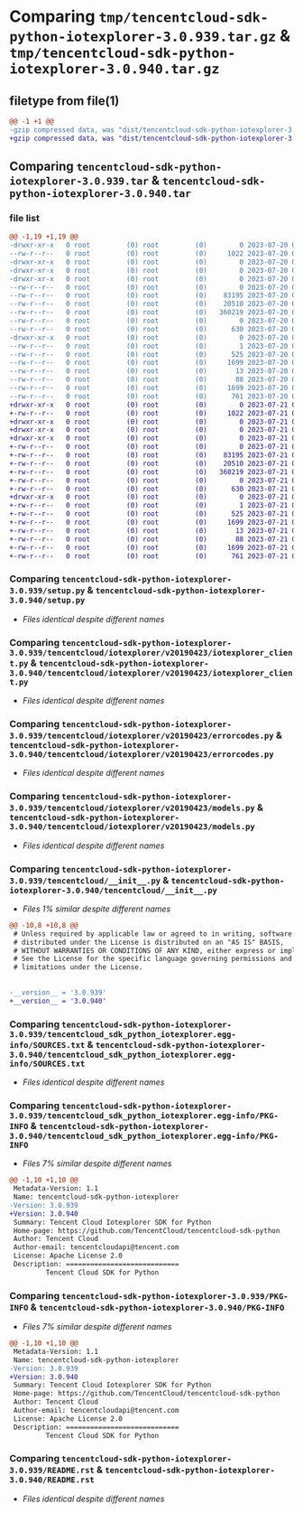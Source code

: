 # Comparing `tmp/tencentcloud-sdk-python-iotexplorer-3.0.939.tar.gz` & `tmp/tencentcloud-sdk-python-iotexplorer-3.0.940.tar.gz`

## filetype from file(1)

```diff
@@ -1 +1 @@
-gzip compressed data, was "dist/tencentcloud-sdk-python-iotexplorer-3.0.939.tar", last modified: Thu Jul 20 00:26:05 2023, max compression
+gzip compressed data, was "dist/tencentcloud-sdk-python-iotexplorer-3.0.940.tar", last modified: Fri Jul 21 00:44:16 2023, max compression
```

## Comparing `tencentcloud-sdk-python-iotexplorer-3.0.939.tar` & `tencentcloud-sdk-python-iotexplorer-3.0.940.tar`

### file list

```diff
@@ -1,19 +1,19 @@
-drwxr-xr-x   0 root         (0) root         (0)        0 2023-07-20 00:26:05.000000 tencentcloud-sdk-python-iotexplorer-3.0.939/
--rw-r--r--   0 root         (0) root         (0)     1022 2023-07-20 00:26:05.000000 tencentcloud-sdk-python-iotexplorer-3.0.939/setup.py
-drwxr-xr-x   0 root         (0) root         (0)        0 2023-07-20 00:26:05.000000 tencentcloud-sdk-python-iotexplorer-3.0.939/tencentcloud/
-drwxr-xr-x   0 root         (0) root         (0)        0 2023-07-20 00:26:05.000000 tencentcloud-sdk-python-iotexplorer-3.0.939/tencentcloud/iotexplorer/
-drwxr-xr-x   0 root         (0) root         (0)        0 2023-07-20 00:26:05.000000 tencentcloud-sdk-python-iotexplorer-3.0.939/tencentcloud/iotexplorer/v20190423/
--rw-r--r--   0 root         (0) root         (0)        0 2023-07-20 00:26:05.000000 tencentcloud-sdk-python-iotexplorer-3.0.939/tencentcloud/iotexplorer/v20190423/__init__.py
--rw-r--r--   0 root         (0) root         (0)    83195 2023-07-20 00:26:05.000000 tencentcloud-sdk-python-iotexplorer-3.0.939/tencentcloud/iotexplorer/v20190423/iotexplorer_client.py
--rw-r--r--   0 root         (0) root         (0)    20510 2023-07-20 00:26:05.000000 tencentcloud-sdk-python-iotexplorer-3.0.939/tencentcloud/iotexplorer/v20190423/errorcodes.py
--rw-r--r--   0 root         (0) root         (0)   360219 2023-07-20 00:26:05.000000 tencentcloud-sdk-python-iotexplorer-3.0.939/tencentcloud/iotexplorer/v20190423/models.py
--rw-r--r--   0 root         (0) root         (0)        0 2023-07-20 00:26:05.000000 tencentcloud-sdk-python-iotexplorer-3.0.939/tencentcloud/iotexplorer/__init__.py
--rw-r--r--   0 root         (0) root         (0)      630 2023-07-20 00:26:05.000000 tencentcloud-sdk-python-iotexplorer-3.0.939/tencentcloud/__init__.py
-drwxr-xr-x   0 root         (0) root         (0)        0 2023-07-20 00:26:05.000000 tencentcloud-sdk-python-iotexplorer-3.0.939/tencentcloud_sdk_python_iotexplorer.egg-info/
--rw-r--r--   0 root         (0) root         (0)        1 2023-07-20 00:26:05.000000 tencentcloud-sdk-python-iotexplorer-3.0.939/tencentcloud_sdk_python_iotexplorer.egg-info/dependency_links.txt
--rw-r--r--   0 root         (0) root         (0)      525 2023-07-20 00:26:05.000000 tencentcloud-sdk-python-iotexplorer-3.0.939/tencentcloud_sdk_python_iotexplorer.egg-info/SOURCES.txt
--rw-r--r--   0 root         (0) root         (0)     1699 2023-07-20 00:26:05.000000 tencentcloud-sdk-python-iotexplorer-3.0.939/tencentcloud_sdk_python_iotexplorer.egg-info/PKG-INFO
--rw-r--r--   0 root         (0) root         (0)       13 2023-07-20 00:26:05.000000 tencentcloud-sdk-python-iotexplorer-3.0.939/tencentcloud_sdk_python_iotexplorer.egg-info/top_level.txt
--rw-r--r--   0 root         (0) root         (0)       88 2023-07-20 00:26:05.000000 tencentcloud-sdk-python-iotexplorer-3.0.939/setup.cfg
--rw-r--r--   0 root         (0) root         (0)     1699 2023-07-20 00:26:05.000000 tencentcloud-sdk-python-iotexplorer-3.0.939/PKG-INFO
--rw-r--r--   0 root         (0) root         (0)      761 2023-07-20 00:26:05.000000 tencentcloud-sdk-python-iotexplorer-3.0.939/README.rst
+drwxr-xr-x   0 root         (0) root         (0)        0 2023-07-21 00:44:16.000000 tencentcloud-sdk-python-iotexplorer-3.0.940/
+-rw-r--r--   0 root         (0) root         (0)     1022 2023-07-21 00:44:16.000000 tencentcloud-sdk-python-iotexplorer-3.0.940/setup.py
+drwxr-xr-x   0 root         (0) root         (0)        0 2023-07-21 00:44:16.000000 tencentcloud-sdk-python-iotexplorer-3.0.940/tencentcloud/
+drwxr-xr-x   0 root         (0) root         (0)        0 2023-07-21 00:44:16.000000 tencentcloud-sdk-python-iotexplorer-3.0.940/tencentcloud/iotexplorer/
+drwxr-xr-x   0 root         (0) root         (0)        0 2023-07-21 00:44:16.000000 tencentcloud-sdk-python-iotexplorer-3.0.940/tencentcloud/iotexplorer/v20190423/
+-rw-r--r--   0 root         (0) root         (0)        0 2023-07-21 00:44:16.000000 tencentcloud-sdk-python-iotexplorer-3.0.940/tencentcloud/iotexplorer/v20190423/__init__.py
+-rw-r--r--   0 root         (0) root         (0)    83195 2023-07-21 00:44:16.000000 tencentcloud-sdk-python-iotexplorer-3.0.940/tencentcloud/iotexplorer/v20190423/iotexplorer_client.py
+-rw-r--r--   0 root         (0) root         (0)    20510 2023-07-21 00:44:16.000000 tencentcloud-sdk-python-iotexplorer-3.0.940/tencentcloud/iotexplorer/v20190423/errorcodes.py
+-rw-r--r--   0 root         (0) root         (0)   360219 2023-07-21 00:44:16.000000 tencentcloud-sdk-python-iotexplorer-3.0.940/tencentcloud/iotexplorer/v20190423/models.py
+-rw-r--r--   0 root         (0) root         (0)        0 2023-07-21 00:44:16.000000 tencentcloud-sdk-python-iotexplorer-3.0.940/tencentcloud/iotexplorer/__init__.py
+-rw-r--r--   0 root         (0) root         (0)      630 2023-07-21 00:44:16.000000 tencentcloud-sdk-python-iotexplorer-3.0.940/tencentcloud/__init__.py
+drwxr-xr-x   0 root         (0) root         (0)        0 2023-07-21 00:44:16.000000 tencentcloud-sdk-python-iotexplorer-3.0.940/tencentcloud_sdk_python_iotexplorer.egg-info/
+-rw-r--r--   0 root         (0) root         (0)        1 2023-07-21 00:44:16.000000 tencentcloud-sdk-python-iotexplorer-3.0.940/tencentcloud_sdk_python_iotexplorer.egg-info/dependency_links.txt
+-rw-r--r--   0 root         (0) root         (0)      525 2023-07-21 00:44:16.000000 tencentcloud-sdk-python-iotexplorer-3.0.940/tencentcloud_sdk_python_iotexplorer.egg-info/SOURCES.txt
+-rw-r--r--   0 root         (0) root         (0)     1699 2023-07-21 00:44:16.000000 tencentcloud-sdk-python-iotexplorer-3.0.940/tencentcloud_sdk_python_iotexplorer.egg-info/PKG-INFO
+-rw-r--r--   0 root         (0) root         (0)       13 2023-07-21 00:44:16.000000 tencentcloud-sdk-python-iotexplorer-3.0.940/tencentcloud_sdk_python_iotexplorer.egg-info/top_level.txt
+-rw-r--r--   0 root         (0) root         (0)       88 2023-07-21 00:44:16.000000 tencentcloud-sdk-python-iotexplorer-3.0.940/setup.cfg
+-rw-r--r--   0 root         (0) root         (0)     1699 2023-07-21 00:44:16.000000 tencentcloud-sdk-python-iotexplorer-3.0.940/PKG-INFO
+-rw-r--r--   0 root         (0) root         (0)      761 2023-07-21 00:44:16.000000 tencentcloud-sdk-python-iotexplorer-3.0.940/README.rst
```

### Comparing `tencentcloud-sdk-python-iotexplorer-3.0.939/setup.py` & `tencentcloud-sdk-python-iotexplorer-3.0.940/setup.py`

 * *Files identical despite different names*

### Comparing `tencentcloud-sdk-python-iotexplorer-3.0.939/tencentcloud/iotexplorer/v20190423/iotexplorer_client.py` & `tencentcloud-sdk-python-iotexplorer-3.0.940/tencentcloud/iotexplorer/v20190423/iotexplorer_client.py`

 * *Files identical despite different names*

### Comparing `tencentcloud-sdk-python-iotexplorer-3.0.939/tencentcloud/iotexplorer/v20190423/errorcodes.py` & `tencentcloud-sdk-python-iotexplorer-3.0.940/tencentcloud/iotexplorer/v20190423/errorcodes.py`

 * *Files identical despite different names*

### Comparing `tencentcloud-sdk-python-iotexplorer-3.0.939/tencentcloud/iotexplorer/v20190423/models.py` & `tencentcloud-sdk-python-iotexplorer-3.0.940/tencentcloud/iotexplorer/v20190423/models.py`

 * *Files identical despite different names*

### Comparing `tencentcloud-sdk-python-iotexplorer-3.0.939/tencentcloud/__init__.py` & `tencentcloud-sdk-python-iotexplorer-3.0.940/tencentcloud/__init__.py`

 * *Files 1% similar despite different names*

```diff
@@ -10,8 +10,8 @@
 # Unless required by applicable law or agreed to in writing, software
 # distributed under the License is distributed on an "AS IS" BASIS,
 # WITHOUT WARRANTIES OR CONDITIONS OF ANY KIND, either express or implied.
 # See the License for the specific language governing permissions and
 # limitations under the License.
 
 
-__version__ = '3.0.939'
+__version__ = '3.0.940'
```

### Comparing `tencentcloud-sdk-python-iotexplorer-3.0.939/tencentcloud_sdk_python_iotexplorer.egg-info/SOURCES.txt` & `tencentcloud-sdk-python-iotexplorer-3.0.940/tencentcloud_sdk_python_iotexplorer.egg-info/SOURCES.txt`

 * *Files identical despite different names*

### Comparing `tencentcloud-sdk-python-iotexplorer-3.0.939/tencentcloud_sdk_python_iotexplorer.egg-info/PKG-INFO` & `tencentcloud-sdk-python-iotexplorer-3.0.940/tencentcloud_sdk_python_iotexplorer.egg-info/PKG-INFO`

 * *Files 7% similar despite different names*

```diff
@@ -1,10 +1,10 @@
 Metadata-Version: 1.1
 Name: tencentcloud-sdk-python-iotexplorer
-Version: 3.0.939
+Version: 3.0.940
 Summary: Tencent Cloud Iotexplorer SDK for Python
 Home-page: https://github.com/TencentCloud/tencentcloud-sdk-python
 Author: Tencent Cloud
 Author-email: tencentcloudapi@tencent.com
 License: Apache License 2.0
 Description: ============================
         Tencent Cloud SDK for Python
```

### Comparing `tencentcloud-sdk-python-iotexplorer-3.0.939/PKG-INFO` & `tencentcloud-sdk-python-iotexplorer-3.0.940/PKG-INFO`

 * *Files 7% similar despite different names*

```diff
@@ -1,10 +1,10 @@
 Metadata-Version: 1.1
 Name: tencentcloud-sdk-python-iotexplorer
-Version: 3.0.939
+Version: 3.0.940
 Summary: Tencent Cloud Iotexplorer SDK for Python
 Home-page: https://github.com/TencentCloud/tencentcloud-sdk-python
 Author: Tencent Cloud
 Author-email: tencentcloudapi@tencent.com
 License: Apache License 2.0
 Description: ============================
         Tencent Cloud SDK for Python
```

### Comparing `tencentcloud-sdk-python-iotexplorer-3.0.939/README.rst` & `tencentcloud-sdk-python-iotexplorer-3.0.940/README.rst`

 * *Files identical despite different names*

